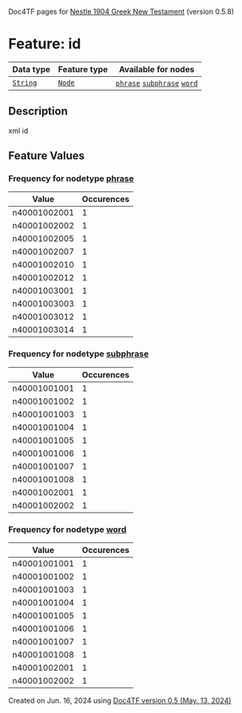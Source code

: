Doc4TF pages for [Nestle 1904 Greek New Testament](https://github.com/saulocantanhede/tfgreek2/tree/main/tf) (version 0.5.8)
# Feature: id
Data type|Feature type|Available for nodes
---|---|---
[`String`](featuresbydatatype.md#string)|[`Node`](featuresbytype.md#node)| [`phrase`](featuresbynodetype.md#phrase)  [`subphrase`](featuresbynodetype.md#subphrase)  [`word`](featuresbynodetype.md#word) 
## Description
xml id
## Feature Values
### Frequency for nodetype [phrase](featuresbynodetype.md#phrase)
Value|Occurences
---|---
n40001002001|1
n40001002002|1
n40001002005|1
n40001002007|1
n40001002010|1
n40001002012|1
n40001003001|1
n40001003003|1
n40001003012|1
n40001003014|1
### Frequency for nodetype [subphrase](featuresbynodetype.md#subphrase)
Value|Occurences
---|---
n40001001001|1
n40001001002|1
n40001001003|1
n40001001004|1
n40001001005|1
n40001001006|1
n40001001007|1
n40001001008|1
n40001002001|1
n40001002002|1
### Frequency for nodetype [word](featuresbynodetype.md#word)
Value|Occurences
---|---
n40001001001|1
n40001001002|1
n40001001003|1
n40001001004|1
n40001001005|1
n40001001006|1
n40001001007|1
n40001001008|1
n40001002001|1
n40001002002|1
 

Created on Jun. 16, 2024 using [Doc4TF version 0.5 (May. 13, 2024)](https://github.com/tonyjurg/Doc4TF/blob/main/CreateFeatureDoc.ipynb) 
